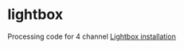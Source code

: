 lightbox
========

Processing code for 4 channel [Lightbox installation](http://www.ericcorriel.com/art/lightbox)

